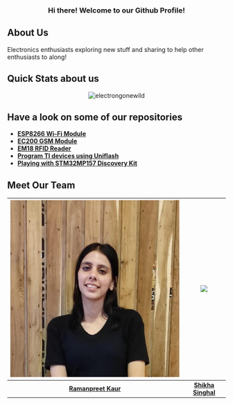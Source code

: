 
<h3 align="center">Hi there! Welcome to our Github Profile!</h3>

 

## About Us
Electronics enthusiasts exploring new stuff and sharing to help other enthusiasts to along!


  
## Quick Stats about us

<p align="center"><img src="https://github-readme-stats.vercel.app/api?username=electrongonewild&show_icons=true&theme=dracula" alt="electrongonewild" /></p>

## Have a look on some of our repositories

- [**ESP8266 Wi-Fi Module**](https://github.com/electrongonewild/ESP8266_WiFi_Module)
- [**EC200 GSM Module**](https://github.com/electrongonewild/EC200_GSM_Module)
- [**EM18 RFID Reader**](https://github.com/electrongonewild/EM18_RFID_Reader)
- [**Program TI devices using Uniflash**](https://github.com/electrongonewild/Program-TI-devices-using-UniFlash)
- [**Playing with STM32MP157 Discovery Kit**](https://github.com/electrongonewild/Playing-with-STM32MP157-Discovery-Kit)

## Meet Our Team

| <img src = "https://github.com/1998ramanpreet/1998ramanpreet.github.io/blob/master/assets/images/pic.jpeg?raw=true"> | <img src = "https://avatars.githubusercontent.com/u/60216456?v=4"> | 
| :----------------------------------------------------------: | :----------------------------------------------------------: | 
|     [**Ramanpreet Kaur**](https://github.com/1998ramanpreet) |    [**Shikha Singhal**](https://github.com/shikhasinghal2075)      





  

